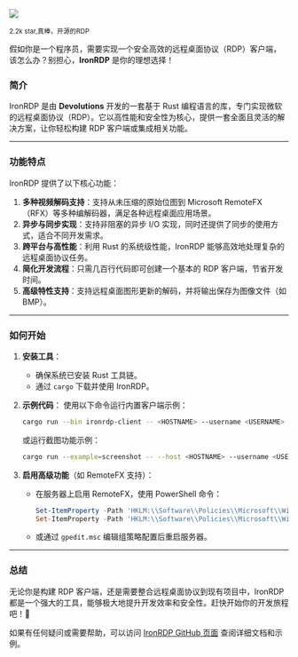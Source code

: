 <img src="/assets/image/250404-IronRDP.png"/>

<small>2.2k star,真棒，开源的RDP</small>

假如你是一个程序员，需要实现一个安全高效的远程桌面协议（RDP）客户端，该怎么办？别担心，**IronRDP** 是你的理想选择！

### 简介
IronRDP 是由 **Devolutions** 开发的一套基于 Rust 编程语言的库，专门实现微软的远程桌面协议（RDP）。它以高性能和安全性为核心，提供一套全面且灵活的解决方案，让你轻松构建 RDP 客户端或集成相关功能。

---

### 功能特点
IronRDP 提供了以下核心功能：
1. **多种视频解码支持**：支持从未压缩的原始位图到 Microsoft RemoteFX（RFX）等多种编解码器，满足各种远程桌面应用场景。
2. **异步与同步实现**：支持非阻塞的异步 I/O 实现，同时还提供了同步的使用方式，适合不同开发需求。
3. **跨平台与高性能**：利用 Rust 的系统级性能，IronRDP 能够高效地处理复杂的远程桌面协议任务。
4. **简化开发流程**：只需几百行代码即可创建一个基本的 RDP 客户端，节省开发时间。
5. **高级特性支持**：支持远程桌面图形更新的解码，并将输出保存为图像文件（如 BMP）。

---

### 如何开始
1. **安装工具**：
   - 确保系统已安装 Rust 工具链。
   - 通过 `cargo` 下载并使用 IronRDP。

2. **示例代码**：
   使用以下命令运行内置客户端示例：
   ```bash
   cargo run --bin ironrdp-client -- <HOSTNAME> --username <USERNAME> --password <PASSWORD>
   ```
   或运行截图功能示例：
   ```bash
   cargo run --example=screenshot -- --host <HOSTNAME> --username <USERNAME> --password <PASSWORD> --output out.bmp
   ```

3. **启用高级功能**（如 RemoteFX 支持）：
   - 在服务器上启用 RemoteFX，使用 PowerShell 命令：
     ```powershell
     Set-ItemProperty -Path 'HKLM:\\Software\\Policies\\Microsoft\\Windows NT\\Terminal Services' -Name 'ColorDepth' -Type DWORD -Value 5
     Set-ItemProperty -Path 'HKLM:\\Software\\Policies\\Microsoft\\Windows NT\\Terminal Services' -Name 'fEnableVirtualizedGraphics' -Type DWORD -Value 1
     ```
   - 或通过 `gpedit.msc` 编辑组策略配置后重启服务器。

---

### 总结
无论你是构建 RDP 客户端，还是需要整合远程桌面协议到现有项目中，IronRDP 都是一个强大的工具，能够极大地提升开发效率和安全性。赶快开始你的开发旅程吧！🚀

如果有任何疑问或需要帮助，可以访问 [IronRDP GitHub 页面](https://github.com/Devolutions/IronRDP) 查阅详细文档和示例。


